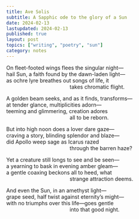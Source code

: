 ```yaml
---
title: Ave Solis
subtitle: A Sapphic ode to the glory of a Sun
date: 2024-02-13
lastupdated: 2024-02-13
published: true
layout: post
topics: ["writing", "poetry", "sun"]
category: notes
---
```


On fleet-footed wings flees the singular night— <br>
hail Sun, a faith found by the dawn-laden light— <br>
as ochre lyre breathes out songs of life, it <br>
&nbsp;&nbsp;&nbsp;&nbsp;&nbsp;&nbsp;&nbsp;&nbsp;&nbsp;&nbsp;&nbsp;&nbsp;&nbsp;&nbsp;&nbsp;&nbsp;&nbsp;&nbsp;&nbsp;
&nbsp;&nbsp;&nbsp;&nbsp;&nbsp;&nbsp;&nbsp;&nbsp;&nbsp;&nbsp;&nbsp;&nbsp;&nbsp;&nbsp;&nbsp;&nbsp;&nbsp;&nbsp;&nbsp;
&nbsp;&nbsp;
takes chromatic flight.

A golden beam seeks, and as it finds, transforms— <br>
at tender glance, multiplicities adorn— <br>
teeming and glimmering, creation adores <br>
&nbsp;&nbsp;&nbsp;&nbsp;&nbsp;&nbsp;&nbsp;&nbsp;&nbsp;&nbsp;&nbsp;&nbsp;&nbsp;&nbsp;&nbsp;&nbsp;&nbsp;&nbsp;&nbsp;
&nbsp;&nbsp;&nbsp;&nbsp;&nbsp;&nbsp;&nbsp;&nbsp;&nbsp;&nbsp;&nbsp;&nbsp;&nbsp;&nbsp;&nbsp;&nbsp;&nbsp;&nbsp;&nbsp;
&nbsp;&nbsp;
all to be reborn.

But into high noon does a lover dare gaze— <br>
craving a story, blinding splendor and blaze— <br>
did Apollo weep sage as Icarus razed <br>
&nbsp;&nbsp;&nbsp;&nbsp;&nbsp;&nbsp;&nbsp;&nbsp;&nbsp;&nbsp;&nbsp;&nbsp;&nbsp;&nbsp;&nbsp;&nbsp;&nbsp;&nbsp;&nbsp;
&nbsp;&nbsp;&nbsp;&nbsp;&nbsp;&nbsp;&nbsp;&nbsp;&nbsp;&nbsp;&nbsp;&nbsp;&nbsp;&nbsp;&nbsp;&nbsp;&nbsp;&nbsp;&nbsp;
&nbsp;&nbsp;
through the barren haze?

Yet a creature still longs to see and be seen— <br>
a yearning to bask in evening amber gleam— <br>
a gentle coaxing beckons all to heed, what <br>
&nbsp;&nbsp;&nbsp;&nbsp;&nbsp;&nbsp;&nbsp;&nbsp;&nbsp;&nbsp;&nbsp;&nbsp;&nbsp;&nbsp;&nbsp;&nbsp;&nbsp;&nbsp;&nbsp;
&nbsp;&nbsp;&nbsp;&nbsp;&nbsp;&nbsp;&nbsp;&nbsp;&nbsp;&nbsp;&nbsp;&nbsp;&nbsp;&nbsp;&nbsp;&nbsp;&nbsp;&nbsp;&nbsp;
&nbsp;&nbsp;
strange attraction deems.

And even the Sun, in an amethyst light— <br>
grape seed, half twist against eternity’s might— <br>
with no triumphs over this life—goes gentle<br>
&nbsp;&nbsp;&nbsp;&nbsp;&nbsp;&nbsp;&nbsp;&nbsp;&nbsp;&nbsp;&nbsp;&nbsp;&nbsp;&nbsp;&nbsp;&nbsp;&nbsp;&nbsp;&nbsp;
&nbsp;&nbsp;&nbsp;&nbsp;&nbsp;&nbsp;&nbsp;&nbsp;&nbsp;&nbsp;&nbsp;&nbsp;&nbsp;&nbsp;&nbsp;&nbsp;&nbsp;&nbsp;&nbsp;
&nbsp;&nbsp;
into that good night.
